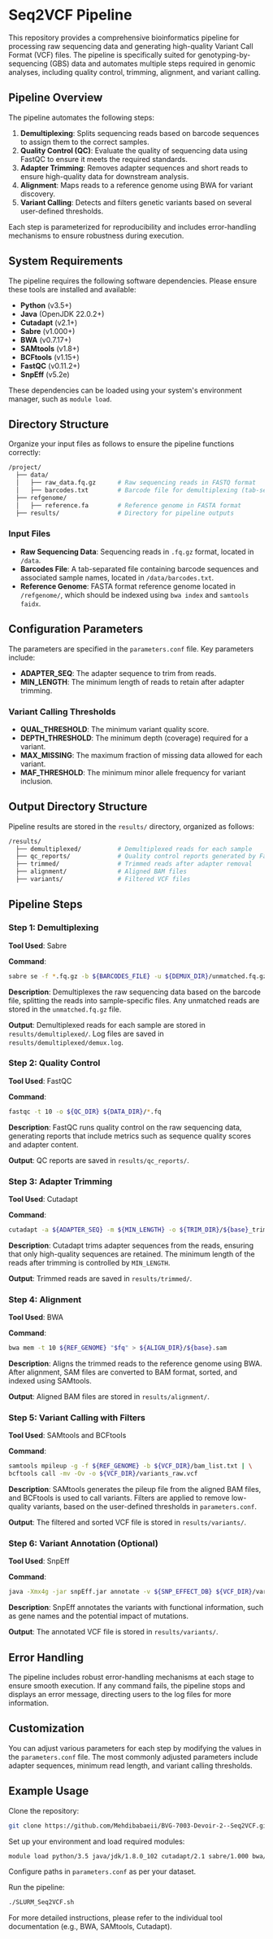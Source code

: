 # Seq2VCF Pipeline
This repository provides a comprehensive bioinformatics pipeline for processing raw sequencing data and generating high-quality Variant Call Format (VCF) files. The pipeline is specifically suited for genotyping-by-sequencing (GBS) data and automates multiple steps required in genomic analyses, including quality control, trimming, alignment, and variant calling.

## Pipeline Overview

The pipeline automates the following steps:

1. **Demultiplexing**: Splits sequencing reads based on barcode sequences to assign them to the correct samples.
2. **Quality Control (QC)**: Evaluate the quality of sequencing data using FastQC to ensure it meets the required standards.
3. **Adapter Trimming**: Removes adapter sequences and short reads to ensure high-quality data for downstream analysis.
4. **Alignment**: Maps reads to a reference genome using BWA for variant discovery.
5. **Variant Calling**: Detects and filters genetic variants based on several user-defined thresholds.

Each step is parameterized for reproducibility and includes error-handling mechanisms to ensure robustness during execution.

## System Requirements

The pipeline requires the following software dependencies. Please ensure these tools are installed and available:

- **Python** (v3.5+)
- **Java** (OpenJDK 22.0.2+)
- **Cutadapt** (v2.1+)
- **Sabre** (v1.000+)
- **BWA** (v0.7.17+)
- **SAMtools** (v1.8+)
- **BCFtools** (v1.15+)
- **FastQC** (v0.11.2+)
- **SnpEff** (v5.2e) 

These dependencies can be loaded using your system's environment manager, such as `module load`.

## Directory Structure

Organize your input files as follows to ensure the pipeline functions correctly:

```bash
/project/
  ├── data/
  │   ├── raw_data.fq.gz      # Raw sequencing reads in FASTQ format
  │   ├── barcodes.txt        # Barcode file for demultiplexing (tab-separated)
  ├── refgenome/
  │   ├── reference.fa        # Reference genome in FASTA format
  ├── results/                # Directory for pipeline outputs
```

### Input Files

- **Raw Sequencing Data**: Sequencing reads in `.fq.gz` format, located in `/data`.
- **Barcodes File**: A tab-separated file containing barcode sequences and associated sample names, located in `/data/barcodes.txt`.
- **Reference Genome**: FASTA format reference genome located in `/refgenome/`, which should be indexed using `bwa index` and `samtools faidx`.

## Configuration Parameters

The parameters are specified in the `parameters.conf` file. Key parameters include:

- **ADAPTER_SEQ**: The adapter sequence to trim from reads.
- **MIN_LENGTH**: The minimum length of reads to retain after adapter trimming.

### Variant Calling Thresholds

- **QUAL_THRESHOLD**: The minimum variant quality score.
- **DEPTH_THRESHOLD**: The minimum depth (coverage) required for a variant.
- **MAX_MISSING**: The maximum fraction of missing data allowed for each variant.
- **MAF_THRESHOLD**: The minimum minor allele frequency for variant inclusion.

## Output Directory Structure

Pipeline results are stored in the `results/` directory, organized as follows:

```bash
/results/
  ├── demultiplexed/          # Demultiplexed reads for each sample
  ├── qc_reports/             # Quality control reports generated by FastQC
  ├── trimmed/                # Trimmed reads after adapter removal
  ├── alignment/              # Aligned BAM files
  ├── variants/               # Filtered VCF files
```

## Pipeline Steps

### Step 1: Demultiplexing

**Tool Used**: Sabre

**Command**:

```bash
sabre se -f *.fq.gz -b ${BARCODES_FILE} -u ${DEMUX_DIR}/unmatched.fq.gz > ${DEMUX_DIR}/demux.log 2>&1
```

**Description**: Demultiplexes the raw sequencing data based on the barcode file, splitting the reads into sample-specific files. Any unmatched reads are stored in the `unmatched.fq.gz` file.

**Output**: Demultiplexed reads for each sample are stored in `results/demultiplexed/`. Log files are saved in `results/demultiplexed/demux.log`.

### Step 2: Quality Control

**Tool Used**: FastQC

**Command**:

```bash
fastqc -t 10 -o ${QC_DIR} ${DATA_DIR}/*.fq
```

**Description**: FastQC runs quality control on the raw sequencing data, generating reports that include metrics such as sequence quality scores and adapter content.

**Output**: QC reports are saved in `results/qc_reports/`.

### Step 3: Adapter Trimming

**Tool Used**: Cutadapt

**Command**:

```bash
cutadapt -a ${ADAPTER_SEQ} -m ${MIN_LENGTH} -o ${TRIM_DIR}/${base}_trimmed.fq.gz "$fq"
```

**Description**: Cutadapt trims adapter sequences from the reads, ensuring that only high-quality sequences are retained. The minimum length of the reads after trimming is controlled by `MIN_LENGTH`.

**Output**: Trimmed reads are saved in `results/trimmed/`.

### Step 4: Alignment

**Tool Used**: BWA

**Command**:

```bash
bwa mem -t 10 ${REF_GENOME} "$fq" > ${ALIGN_DIR}/${base}.sam
```

**Description**: Aligns the trimmed reads to the reference genome using BWA. After alignment, SAM files are converted to BAM format, sorted, and indexed using SAMtools.

**Output**: Aligned BAM files are stored in `results/alignment/`.

### Step 5: Variant Calling with Filters

**Tool Used**: SAMtools and BCFtools

**Command**:

```bash
samtools mpileup -g -f ${REF_GENOME} -b ${VCF_DIR}/bam_list.txt | \
bcftools call -mv -Ov -o ${VCF_DIR}/variants_raw.vcf
```

**Description**: SAMtools generates the pileup file from the aligned BAM files, and BCFtools is used to call variants. Filters are applied to remove low-quality variants, based on the user-defined thresholds in `parameters.conf`.

**Output**: The filtered and sorted VCF file is stored in `results/variants/`.

### Step 6: Variant Annotation (Optional)

**Tool Used**: SnpEff

**Command**:

```bash
java -Xmx4g -jar snpEff.jar annotate -v ${SNP_EFFECT_DB} ${VCF_DIR}/variants_sorted.vcf.gz > ${VCF_DIR}/variants_annotated.vcf
```

**Description**: SnpEff annotates the variants with functional information, such as gene names and the potential impact of mutations.

**Output**: The annotated VCF file is stored in `results/variants/`.

## Error Handling

The pipeline includes robust error-handling mechanisms at each stage to ensure smooth execution. If any command fails, the pipeline stops and displays an error message, directing users to the log files for more information.

## Customization

You can adjust various parameters for each step by modifying the values in the `parameters.conf` file. The most commonly adjusted parameters include adapter sequences, minimum read length, and variant calling thresholds.

## Example Usage

Clone the repository:

```bash
git clone https://github.com/Mehdibabaeii/BVG-7003-Devoir-2--Seq2VCF.git
```

Set up your environment and load required modules:

```bash
module load python/3.5 java/jdk/1.8.0_102 cutadapt/2.1 sabre/1.000 bwa/0.7.17 samtools/1.8 bcftools/1.15 fastqc/0.11.2 snpEff/5.2e
```

Configure paths in `parameters.conf` as per your dataset.

Run the pipeline:

```bash
./SLURM_Seq2VCF.sh
```

For more detailed instructions, please refer to the individual tool documentation (e.g., BWA, SAMtools, Cutadapt).


